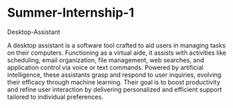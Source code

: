 # Summer-Internship-1

Desktop-Assistant

A desktop assistant is a software tool crafted to aid users in managing tasks on their computers. Functioning as a virtual aide, it assists with activities like scheduling, email organization, file management, web searches, and application control via voice or text commands. Powered by artificial intelligence, these assistants grasp and respond to user inquiries, evolving their efficacy through machine learning. Their goal is to boost productivity and refine user interaction by delivering personalized and efficient support tailored to individual preferences.
